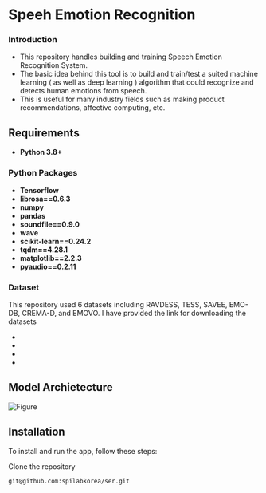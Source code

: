 # Speeh Emotion Recognition

### Introduction

- This repository handles building and training Speech Emotion Recognition System.
- The basic idea behind this tool is to build and train/test a suited machine learning ( as well as deep learning ) algorithm that could recognize and detects human emotions from speech.
- This is useful for many industry fields such as making product recommendations, affective computing, etc.

## Requirements
- **Python 3.8+**
### Python Packages
- **Tensorflow**
- **librosa==0.6.3**
- **numpy**
- **pandas**
- **soundfile==0.9.0**
- **wave**
- **scikit-learn==0.24.2**
- **tqdm==4.28.1**
- **matplotlib==2.2.3**
- **pyaudio==0.2.11**

### Dataset
This repository used 6 datasets including RAVDESS, TESS, SAVEE, EMO-DB, CREMA-D, and EMOVO.
I have provided the link for downloading the datasets 
- [**RAVDESS**]: (https://www.kaggle.com/code/shivamburnwal/speech-emotion-recognition)
- [**CREMA-D**]: (https://www.kaggle.com/datasets/ejlok1/cremad)
- [**SAVEE**]: (https://www.kaggle.com/datasets/ejlok1/surrey-audiovisual-expressed-emotion-savee)
- [**TESS**]: (https://www.kaggle.com/datasets/ejlok1/toronto-emotional-speech-set-tess)
## Model Archietecture
![Figure](demos/demo_min.gif)

## Installation

To install and run the app, follow these steps:

Clone the repository 

```
git@github.com:spilabkorea/ser.git
```




